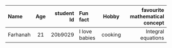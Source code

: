 
| Name   | Age | student Id | Fun fact   | Hobby | favourite mathematical concept
|:-------|:---:|------------:|:-------|:---:|------------:|
| Farhanah  |  21 |    20b9029 |I love babies | cooking  | Integral equations |     | 
